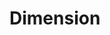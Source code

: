 # Dimension

<svg-pipe size='120' D='Pipe' />
<svg-90elbs size='120' D='A' />
<svg-45elbs size='120' D='B' />
<svg-tees size='120' D='C' />
<svg-fcplg size='120' D='F' />
<svg-hcplg size='120' D='H' />
<svg-capn size='120' D='K' />
<svg-swage size='120' D='L' />
<svg-stubn size='120' D='S' />
<svg-swgelbos size1='280' size2='120' D='L1' />
<svg-elboelbos size1='320' size2='200' D='L1' />